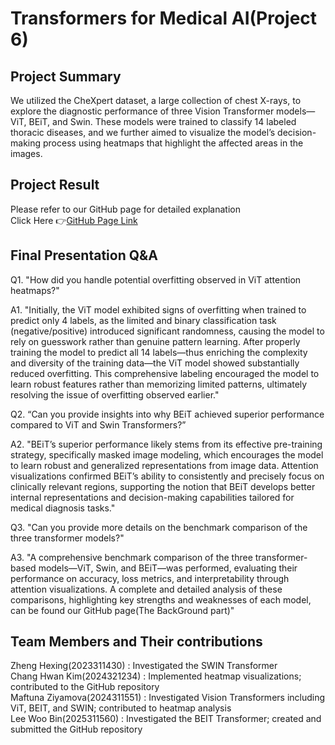 # Transformers for Medical AI(Project 6)


## Project Summary
We utilized the CheXpert dataset, a large collection of chest X-rays, to explore the diagnostic performance of three Vision Transformer models—ViT, BEiT, and Swin. These models were trained to classify 14 labeled thoracic diseases, and we further aimed to visualize the model’s decision-making process using heatmaps that highlight the affected areas in the images.


## Project Result
Please refer to our GitHub page for detailed explanation  
Click Here 👉[GitHub Page Link](https://leewoobin-ctrl.github.io/Project-6/)


## Final Presentation Q&A
Q1. "How did you handle potential overfitting observed in ViT attention heatmaps?" 

A1. "Initially, the ViT model exhibited signs of overfitting when trained to predict only 4 labels, as the limited and binary classification task (negative/positive) introduced significant randomness, causing the model to rely on guesswork rather than genuine pattern learning. After properly training the model to predict all 14 labels—thus enriching the complexity and diversity of the training data—the ViT model showed substantially reduced overfitting. This comprehensive labeling encouraged the model to learn robust features rather than memorizing limited patterns, ultimately resolving the issue of overfitting observed earlier." 

Q2. “Can you provide insights into why BEiT achieved superior performance compared to ViT and Swin Transformers?”  

A2. "BEiT’s superior performance likely stems from its effective pre-training strategy, specifically masked image modeling, which encourages the model to learn robust and generalized representations from image data. Attention visualizations confirmed BEiT’s ability to consistently and precisely focus on clinically relevant regions, supporting the notion that BEiT develops better internal representations and decision-making capabilities tailored for medical diagnosis tasks."   

Q3. "Can you provide more details on the benchmark comparison of the three transformer models?"  

A3. "A comprehensive benchmark comparison of the three transformer-based models—ViT, Swin, and BEiT—was performed, evaluating their performance on accuracy, loss metrics, and interpretability through attention visualizations. A complete and detailed analysis of these comparisons, highlighting key strengths and weaknesses of each model, can be found our GitHub page(The BackGround part)"  


## Team Members and Their contributions
Zheng Hexing(2023311430) : Investigated the SWIN Transformer  
Chang Hwan Kim(2024321234) : Implemented heatmap visualizations; contributed to the GitHub repository  
Maftuna Ziyamova(2024311551) : Investigated Vision Transformers including ViT, BEIT, and SWIN; contributed to heatmap analysis  
Lee Woo Bin(2025311560) : Investigated the BEIT Transformer; created and submitted the GitHub repository
